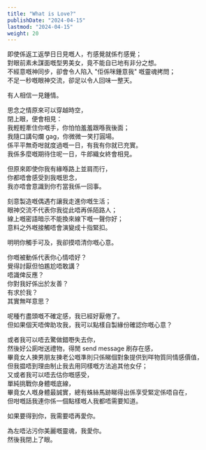```yaml
---
title: "What is Love?"
publishDate: "2024-04-15"
lastmod: "2024-04-15"
weight: 20
---
```


即使係返工返學日日見嘅人，冇感覺就係冇感覺；<br/>
對眼前素未謀面嘅型男美女，竟不能自已地有非分之想。<br/>
不經意嘅神同步，卻會令人陷入 "佢係咪鍾意我" 嘅靈魂拷問；<br/>
不足一秒嘅眼神交流，卻足以令人回味一整天。<br/>

有人相信一見鍾情。<br/>

思念之情原來可以穿越時空，<br/>
閉上眼，便會相見：<br/>
我輕輕牽住你嘅手，你怕怕羞羞跟喺我後面；<br/>
我隨口講句爛 gag，你微微一笑打圓場。<br/>
係平平無奇咁就度過嘅一日，有我有你就已充實。<br/>
我係多麼嘅期待住呢一日，牛郎織女終會相見。<br/>

但原來即使你我有緣喺路上並肩而行，<br/>
你都唔會感受到我嘅思念，<br/>
我亦唔會意識到你冇當我係一回事。<br/>

刻意製造嘅偶遇冇讓我走進你嘅生活；<br/>
眼神交流不代表你我從此唔再係陌路人；<br/>
線上嘅密語暗示不能換來線下嘅一聲你好；<br/>
意料之外嘅接觸唔會演變成十指緊扣。<br/>

明明你觸手可及，我卻摸唔清你嘅心意。<br/>

你嘅被動係代表你心情唔好？<br/>
覺得討厭但怕尷尬唔敢講？<br/>
唔識俾反應？<br/>
你對我好係出於友善？<br/>
有求於我？<br/>
其實無咩意思？<br/>

呢種冇盡頭嘅不確定感，我已經好厭倦了。<br/>
但如果個天唔俾助攻我，我可以點樣自製緣份確認你嘅心意？<br/>

或者我可以唔去驚做錯嘢失去你，<br/>
然後好公廁咁送禮物，得閒 send message 刷存在感，<br/>
畢竟女人揀男朋友揀老公嘅準則只係睇個對象提供到咩物質同情感價值，<br/>
但我揾唔到理由制止我去用同樣嘅方法追其他女仔；<br/>
又或者我可以唔去估你嘅感受，<br/>
單純挑戰你身體嘅底線，<br/>
畢竟女人嘅身體最誠實，總有蛛絲馬跡睇得出係享受緊定係唔自在，<br/>
但咁嘅話我連你係一個點樣嘅人我都唔需要知道。<br/>

如果要得到你，我需要唔再愛你。<br/>

為左唔沾污你美麗嘅靈魂，我愛你。<br/>
然後我閉上了眼。<br/>

